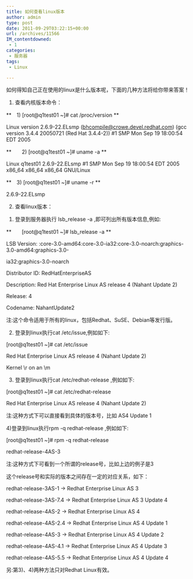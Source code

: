 ```yaml
---
title: 如何查看linux版本
author: admin
type: post
date: 2011-09-29T03:22:15+00:00
url: /archives/11566
IM_contentdowned:
 - 1
categories:
 - 服务器
tags:
 - Linux

---
```

如何得知自己正在使用的linux是什么版本呢，下面的几种方法将给你带来答案！

1. 查看内核版本命令：

**　1) [root@q1test01 ~]# cat /proc/version **

Linux version 2.6.9-22.ELsmp (bhcompile@crowe.devel.redhat.com) (gcc version 3.4.4 20050721 (Red Hat 3.4.4-2)) #1 SMP Mon Sep 19 18:00:54 EDT 2005

**　　2) [root@q1test01 ~]# uname -a **

Linux q1test01 2.6.9-22.ELsmp #1 SMP Mon Sep 19 18:00:54 EDT 2005 x86\_64 x86\_64 x86_64 GNU/Linux

**　3) [root@q1test01 ~]# uname -r **

2.6.9-22.ELsmp

2. 查看linux版本：

1) 登录到服务器执行 lsb_release -a ,即可列出所有版本信息,例如:

**　　[root@q1test01 ~]# lsb_release -a **

LSB Version: :core-3.0-amd64:core-3.0-ia32:core-3.0-noarch:graphics-3.0-amd64:graphics-3.0-

ia32:graphics-3.0-noarch

Distributor ID: RedHatEnterpriseAS

Description: Red Hat Enterprise Linux AS release 4 (Nahant Update 2)

Release: 4

Codename: NahantUpdate2

注:这个命令适用于所有的linux，包括Redhat、SuSE、Debian等发行版。

2) 登录到linux执行cat /etc/issue,例如如下:

[root@q1test01 ~]# cat /etc/issue

Red Hat Enterprise Linux AS release 4 (Nahant Update 2)

Kernel \r on an \m

3) 登录到linux执行cat /etc/redhat-release ,例如如下:

[root@q1test01 ~]# cat /etc/redhat-release

Red Hat Enterprise Linux AS release 4 (Nahant Update 2)

注:这种方式下可以直接看到具体的版本号，比如 AS4 Update 1

4)登录到linux执行rpm -q redhat-release ,例如如下:

[root@q1test01 ~]# rpm -q redhat-release

redhat-release-4AS-3

注:这种方式下可看到一个所谓的release号，比如上边的例子是3

这个release号和实际的版本之间存在一定的对应关系，如下：

redhat-release-3AS-1 -> Redhat Enterprise Linux AS 3

redhat-release-3AS-7.4 -> Redhat Enterprise Linux AS 3 Update 4

redhat-release-4AS-2 -> Redhat Enterprise Linux AS 4

redhat-release-4AS-2.4 -> Redhat Enterprise Linux AS 4 Update 1

redhat-release-4AS-3 -> Redhat Enterprise Linux AS 4 Update 2

redhat-release-4AS-4.1 -> Redhat Enterprise Linux AS 4 Update 3

redhat-release-4AS-5.5 -> Redhat Enterprise Linux AS 4 Update 4

另:第3)、4)两种方法只对Redhat Linux有效。